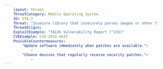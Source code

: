 ```yaml
---
    layout: threat
    ThreatCategory: Mobile Operating System
    ID: STA-3
    Threat: "Insecure library that insecurely parses images or other file types"
    ThreatOrigin:
    ExploitExample: "TALOS Vulnerability Report [^215]"
    CVEExample: CVE-2016-4637
    PossibleCountermeasures:
        "Update software immediately when patches are available.":
            - 
        "Choose devices that regularly receive security patches.":
            - 
---
```

